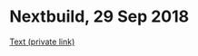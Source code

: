 # Nextbuild, 29 Sep 2018

[Text (private link)](https://docs.google.com/document/d/1YzYyp-7A3lKy_aBXHrB642fVwDRkttf8L_T9a4vRH7Q/edit)
